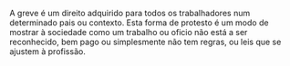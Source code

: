 A greve é um direito adquirido para todos os trabalhadores num determinado pais ou contexto. Esta forma de protesto é um modo de mostrar à sociedade como um trabalho ou oficio não está a ser reconhecido, bem pago ou simplesmente não tem regras, ou leis que se ajustem à profissão.